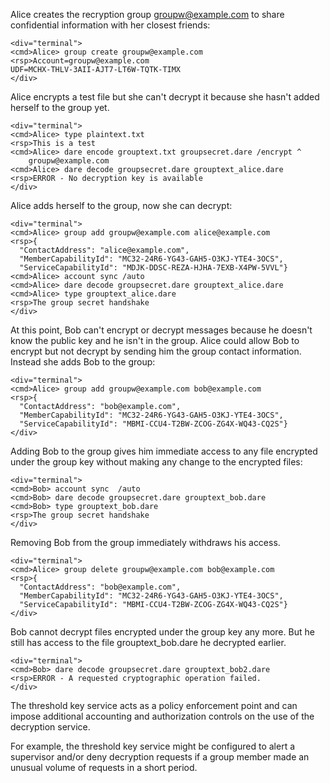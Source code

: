 Alice creates the recryption group groupw@example.com to share confidential information with
her closest friends:


~~~~
<div="terminal">
<cmd>Alice> group create groupw@example.com
<rsp>Account=groupw@example.com
UDF=MCHX-THLV-3AII-AJT7-LT6W-TQTK-TIMX
</div>
~~~~

Alice encrypts a test file but she can't decrypt it because she hasn't added herself 
to the group yet.


~~~~
<div="terminal">
<cmd>Alice> type plaintext.txt
<rsp>This is a test
<cmd>Alice> dare encode grouptext.txt groupsecret.dare /encrypt ^
    groupw@example.com
<cmd>Alice> dare decode groupsecret.dare grouptext_alice.dare
<rsp>ERROR - No decryption key is available
</div>
~~~~

Alice adds herself to the group, now she can decrypt:



~~~~
<div="terminal">
<cmd>Alice> group add groupw@example.com alice@example.com
<rsp>{
  "ContactAddress": "alice@example.com",
  "MemberCapabilityId": "MC32-24R6-YG43-GAH5-O3KJ-YTE4-3OCS",
  "ServiceCapabilityId": "MDJK-DDSC-REZA-HJHA-7EXB-X4PW-5VVL"}
<cmd>Alice> account sync /auto
<cmd>Alice> dare decode groupsecret.dare grouptext_alice.dare
<cmd>Alice> type grouptext_alice.dare
<rsp>The group secret handshake
</div>
~~~~

At this point, Bob can't encrypt or decrypt messages because he doesn't know the 
public key and he isn't in the group. Alice could allow Bob to encrypt but not
decrypt by sending him the group contact information. Instead she adds Bob to 
the group:


~~~~
<div="terminal">
<cmd>Alice> group add groupw@example.com bob@example.com
<rsp>{
  "ContactAddress": "bob@example.com",
  "MemberCapabilityId": "MC32-24R6-YG43-GAH5-O3KJ-YTE4-3OCS",
  "ServiceCapabilityId": "MBMI-CCU4-T2BW-ZCOG-ZG4X-WQ43-CQ2S"}
</div>
~~~~

Adding Bob to the group gives him immediate access to any file encrypted under
the group key without making any change to the encrypted files:


~~~~
<div="terminal">
<cmd>Bob> account sync  /auto
<cmd>Bob> dare decode groupsecret.dare grouptext_bob.dare
<cmd>Bob> type grouptext_bob.dare
<rsp>The group secret handshake
</div>
~~~~

Removing Bob from the group immediately withdraws his access.


~~~~
<div="terminal">
<cmd>Alice> group delete groupw@example.com bob@example.com
<rsp>{
  "ContactAddress": "bob@example.com",
  "MemberCapabilityId": "MC32-24R6-YG43-GAH5-O3KJ-YTE4-3OCS",
  "ServiceCapabilityId": "MBMI-CCU4-T2BW-ZCOG-ZG4X-WQ43-CQ2S"}
</div>
~~~~

Bob cannot decrypt files encrypted under the group key any more. But he 
still has access to the file grouptext_bob.dare he decrypted earlier.


~~~~
<div="terminal">
<cmd>Bob> dare decode groupsecret.dare grouptext_bob2.dare
<rsp>ERROR - A requested cryptographic operation failed.
</div>
~~~~

The threshold key service acts as a policy enforcement point and can impose 
additional accounting and authorization controls on the use of the decryption
service.

For example, the threshold key service might be configured to alert a 
supervisor and/or deny decryption requests if a group member made an unusual 
volume of requests in a short period.


